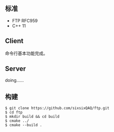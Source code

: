 ## 标准

- FTP RFC959
- C++ 11

## Client

命令行基本功能完成。

## Server

doing......


## 构建

```shell
$ git clone https://github.com/sixsixQAQ/ftp.git
$ cd ftp
$ mkdir build && cd build
$ cmake ../
$ cmake --build .
```
